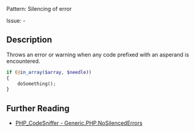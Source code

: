 Pattern: Silencing of error

Issue: -

## Description

Throws an error or warning when any code prefixed with an asperand is encountered.

``` php
if (@in_array($array, $needle))
{
	doSomething();
}
```

## Further Reading

* [PHP_CodeSniffer - Generic.PHP.NoSilencedErrors](https://github.com/squizlabs/PHP_CodeSniffer/blob/master/src/Standards/Generic/Sniffs/PHP/NoSilencedErrorsSniff.php)